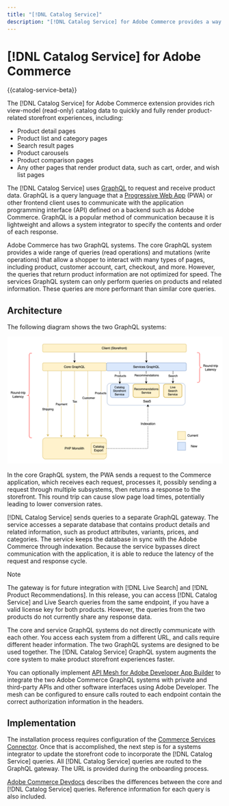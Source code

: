 ```yaml
---
title: "[!DNL Catalog Service]"
description: "[!DNL Catalog Service] for Adobe Commerce provides a way to retrieve the contents of Product Display Pages and Product List Pages much more quickly than the native Adobe Commerce GraphQL queries."
---
```


# [!DNL Catalog Service] for Adobe Commerce

{{catalog-service-beta}}

The [!DNL Catalog Service] for Adobe Commerce extension provides rich view-model (read-only) catalog data to quickly and fully render product-related storefront experiences, including:

*  Product detail pages
*  Product list and category pages
*  Search result pages
*  Product carousels
*  Product comparison pages
*  Any other pages that render product data, such as cart, order, and wish list pages

The [!DNL Catalog Service] uses [GraphQL](https://graphql.org/) to request and receive product data. GraphQL is a query language that a [Progressive Web App](https://developer.adobe.com/commerce/pwa-studio/) (PWA) or other frontend client uses to communicate with the application programming interface (API) defined on a backend such as Adobe Commerce. GraphQL is a popular method of communication because it is lightweight and allows a system integrator to specify the contents and order of each response.

Adobe Commerce has two GraphQL systems. The core GraphQL system provides a wide range of queries (read operations) and mutations (write operations) that allow a shopper to interact with many types of pages, including product, customer account, cart, checkout, and more. However, the queries that return product information are not optimized for speed. The services GraphQL system can only perform queries on products and related information. These queries are more performant than similar core queries.

## Architecture

The following diagram shows the two GraphQL systems:

![Catalog architecture diagram](assets/catalog-service-architecture.png)

In the core GraphQL system, the PWA sends a request to the Commerce application, which receives each request, processes it, possibly sending a request through multiple subsystems, then returns a response to the storefront. This round trip can cause slow page load times, potentially leading to lower conversion rates.

[!DNL Catalog Service] sends queries to a separate GraphQL gateway. The service accesses a separate database that contains product details and related information, such as product attributes, variants, prices, and categories. The service keeps the database in sync with the Adobe Commerce through indexation.
Because the service bypasses direct communication with the application, it is able to reduce the latency of the request and response cycle.

>[!NOTE]
>
>The gateway is for future integration with [!DNL Live Search] and [!DNL Product Recommendations]. In this release, you can access [!DNL Catalog Service] and Live Search queries from the same endpoint, if you have a valid license key for both products. However, the queries from the two products do not currently share any response data.

The core and service GraphQL systems do not directly communicate with each other. You access each system from a different URL, and calls require different header information. The two GraphQL systems are designed to be used together. The [!DNL Catalog Service] GraphQL system augments the core system to make product storefront experiences faster.

You can optionally implement [API Mesh for Adobe Developer App Builder](https://developer.adobe.com/graphql-mesh-gateway/) to integrate the two Adobe Commerce GraphQL systems with private and third-party APIs and other software interfaces using Adobe Developer. The mesh can be configured to ensure calls routed to each endpoint contain the correct authorization information in the headers.

## Implementation

The installation process requires configuration of the [Commerce Services Connector](../landing/saas.md). Once that is accomplished, the next step is for a systems integrator to update the storefront code to incorporate the [!DNL Catalog Service] queries. All [!DNL Catalog Service] queries are routed to the GraphQL gateway. The URL is provided during the onboarding process.

[Adobe Commerce Devdocs](https://devdocs.magento.com/catalog-service/index.html) describes the differences between the core and [!DNL Catalog Service] queries. Reference information for each query is also included.

